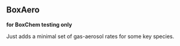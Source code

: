 BoxAero
-------

**for BoxChem testing only**

Just adds a minimal set of gas-aerosol rates for some key species.
